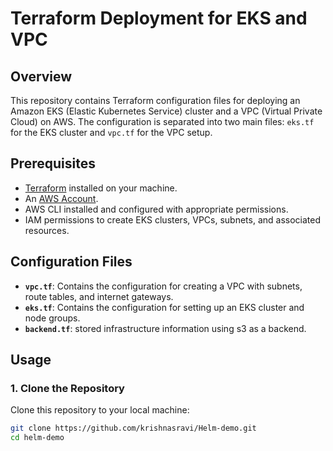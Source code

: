 # Terraform Deployment for EKS and VPC

## Overview

This repository contains Terraform configuration files for deploying an Amazon EKS (Elastic Kubernetes Service) cluster and a VPC (Virtual Private Cloud) on AWS. The configuration is separated into two main files: `eks.tf` for the EKS cluster and `vpc.tf` for the VPC setup.

## Prerequisites

- [Terraform](https://www.terraform.io/downloads.html) installed on your machine.
- An [AWS Account](https://aws.amazon.com/).
- AWS CLI installed and configured with appropriate permissions.
- IAM permissions to create EKS clusters, VPCs, subnets, and associated resources.

## Configuration Files

- **`vpc.tf`**: Contains the configuration for creating a VPC with subnets, route tables, and internet gateways.
- **`eks.tf`**: Contains the configuration for setting up an EKS cluster and node groups.
- **`backend.tf`**: stored infrastructure information using s3 as a backend.

## Usage

### 1. Clone the Repository

Clone this repository to your local machine:

```bash
git clone https://github.com/krishnasravi/Helm-demo.git
cd helm-demo
